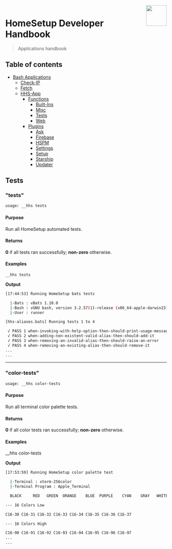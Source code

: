 <img src="https://iili.io/HvtxC1S.png" width="64" height="64" align="right" />

# HomeSetup Developer Handbook
>
> Applications handbook

## Table of contents

<!-- toc -->

- [Bash Applications](../../../../applications.md)
  - [Check-IP](../../check-ip.md#check-ip)
  - [Fetch](../../fetch.md#fetch)
  - [HHS-App](../../hhs-app.md#homesetup-application)
    - [Functions](../../hhs-app.md#functions)
      - [Built-Ins](built-ins.md)
      - [Misc](misc.md)
      - [Tests](tests.md)
      - [Web](web.md)
    - [Plugins](../../hhs-app.md#plug-ins)
      - [Ask](../plugins/ask.md)
      - [Firebase](../plugins/firebase.md)
      - [HSPM](../plugins/hspm.md)
      - [Settings](../plugins/settings.md)
      - [Setup](../plugins/setup.md)
      - [Starship](../plugins/starship.md)
      - [Updater](../plugins/updater.md)

<!-- tocstop -->

## Tests

### "tests"

```bash
usage: __hhs tests
```

#### **Purpose**

Run all HomeSetup automated tests.

#### **Returns**

**0** if all tests ran successfully; **non-zero** otherwise.

#### **Examples**

`__hhs tests`

**Output**

```bash
[17:44:53] Running HomeSetup bats tests

  |-Bats : vBats 1.10.0
  |-Bash : vGNU bash, version 3.2.57(1)-release (x86_64-apple-darwin23)
  |-User : runner

[hhs-aliases.bats] Running tests 1 to 4

 √ PASS 1 when-invoking-with-help-option-then-should-print-usage-message
 √ PASS 2 when-adding-non-existent-valid-alias-then-should-add-it
 √ PASS 3 when-removing-an-invalid-alias-then-should-raise-an-error
 √ PASS 4 when-removing-an-existing-alias-then-should-remove-it
...
...
```

------

### "color-tests"

```bash
usage: __hhs color-tests
```

#### **Purpose**

Run all terminal color palette tests.

#### **Returns**

**0** if all color tests ran successfully; **non-zero** otherwise.

#### **Examples**

__hhs color-tests

**Output**

```bash
[17:53:59] Running HomeSetup color palette test

  |-Terminal : xterm-256color
  |-Terminal Program : Apple_Terminal

  BLACK     RED   GREEN  ORANGE    BLUE  PURPLE    CYAN    GRAY   WHITE  YELLOW  VIOLET

--- 16 Colors Low

C16-30 C16-31 C16-32 C16-33 C16-34 C16-35 C16-36 C16-37

--- 16 Colors High

C16-90 C16-91 C16-92 C16-93 C16-94 C16-95 C16-96 C16-97
...
...
```
